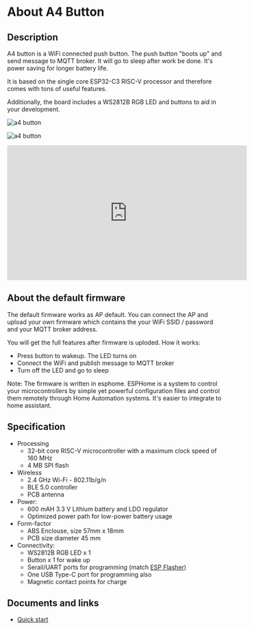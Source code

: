 # About A4 Button #

## Description ##

A4 button is a WiFi connected push button.  The push button "boots up" and send message to MQTT broker. It will go to sleep after work be done. It's power saving for longer battery life.

It is based on the single core ESP32-C3 RISC-V processor and therefore comes with tons of useful features.

Additionally, the board includes a WS2812B RGB LED and buttons to aid in your development.

![a4 button](https://i1.aprbrother.com/w/a4-1.jpg-640.jpg)

![a4 button](https://i1.aprbrother.com/w/a4-2.jpg-640.jpg)

<iframe width="560" height="315" src="https://www.youtube.com/embed/tg-o6JCrOSQ?si=QyXw4U9prCqyv5Hk" title="YouTube video player" frameborder="0" allow="accelerometer; autoplay; clipboard-write; encrypted-media; gyroscope; picture-in-picture; web-share" referrerpolicy="strict-origin-when-cross-origin" allowfullscreen></iframe>

## About the default firmware ##

The default firmware works as AP default. You can connect the AP and upload your own firmware which contains the your WiFi SSID / password and your MQTT broker address.

You will get the full features after firmware is uploded. How it works:

* Press button to wakeup. The LED turns on
* Connect the WiFi and publish message to MQTT broker
* Turn off the LED and go to sleep

Note: The firmware is written in esphome. ESPHome is a system to control your microcontrollers by simple yet powerful configuration files and control them remotely through Home Automation systems. It's easier to integrate to home assistant.

## Specification ##

* Processing
  * 32-bit core RISC-V microcontroller with a maximum clock speed of 160 MHz
  * 4 MB SPI flash
* Wireless
  * 2.4 GHz Wi-Fi - 802.11b/g/n
  * BLE 5.0 controller
  * PCB antenna
* Power:
  * 600 mAH 3.3 V Lithium battery and LDO regulator
  * Optimized power path for low-power battery usage
* Form-factor
  * ABS Enclouse, size 57mm x 18mm
  * PCB size diameter 45 mm
* Connectivity:
  * WS2812B RGB LED x 1
  * Button x 1 for wake up
  * Serail/UART ports for programming (match [ESP Flasher](ESP_Flasher.md))
  * One USB Type-C port for programming also
  * Magnetic contact points for charge

## Documents and links ##

* [Quick start](a4_button/quick_start.md)
